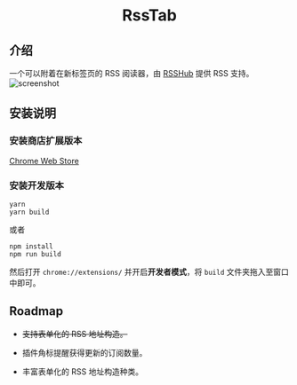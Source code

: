 <h1 align="center">RssTab</h1>

## 介绍

一个可以附着在新标签页的 RSS 阅读器，由 [RSSHub](https://github.com/DIYgod/RSSHub) 提供 RSS 支持。
![screenshot](https://i.loli.net/2019/10/28/nD7XAu3M2czby8W.png)

## 安装说明

### 安装商店扩展版本
[Chrome Web Store](https://chrome.google.com/webstore/detail/rsstab/oifcackaolhmleikcbdjningdlhebhml?hl=zh-CN&authuser=0)

### 安装开发版本

```shell
yarn
yarn build
```
或者
```shell
npm install
npm run build
```
然后打开 `chrome://extensions/` 并开启**开发者模式**，将 `build` 文件夹拖入至窗口中即可。



## Roadmap

* ~~支持表单化的 RSS 地址构造。~~

* 插件角标提醒获得更新的订阅数量。
* 丰富表单化的 RSS 地址构造种类。
